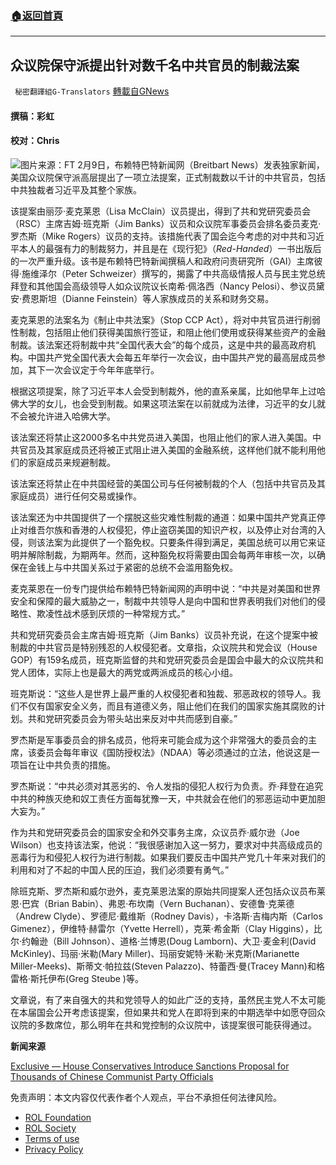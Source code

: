 ###  [:house:返回首頁](https://github.com/ourhimalayas/txt)
---


## 众议院保守派提出针对数千名中共官员的制裁法案
` 秘密翻譯組G-Translators` [轉載自GNews](https://gnews.org/zh-hans/1983139/)

#### 撰稿：彩虹   

#### 校对：Chris
![](https://assets.gnews.org/wp-content/uploads/2022/02/图片1-12.jpg)图片来源：FT
2月9日，布赖特巴特新闻网（Breitbart News）发表独家新闻，美国众议院保守派高层提出了一项立法提案，正式制裁数以千计的中共官员，包括中共独裁者习近平及其整个家族。

该提案由丽莎·麦克莱恩（Lisa McClain）议员提出，得到了共和党研究委员会（RSC）主席吉姆·班克斯（Jim Banks）议员和众议院军事委员会排名委员麦克·罗杰斯（Mike Rogers）议员的支持。该措施代表了国会迄今考虑的对中共和习近平本人的最强有力的制裁努力，并且是在《现行犯》（*Red-Handed*）一书出版后的一次严重升级。该书是布赖特巴特新闻撰稿人和政府问责研究所（GAI）主席彼得·施维泽尔（Peter Schweizer）撰写的，揭露了中共高级情报人员与民主党总统拜登和其他国会高级领导人如众议院议长南希·佩洛西（Nancy Pelosi）、参议员黛安·费恩斯坦（Dianne Feinstein）等人家族成员的关系和财务交易。

麦克莱恩的法案名为《制止中共法案》（Stop CCP Act），将对中共官员进行削弱性制裁，包括阻止他们获得美国旅行签证，和阻止他们使用或获得某些资产的金融制裁。该法案还将制裁中共“全国代表大会”的每个成员，这是中共的最高政府机构。中国共产党全国代表大会每五年举行一次会议，由中国共产党的最高层成员参加，其下一次会议定于今年年底举行。

根据这项提案，除了习近平本人会受到制裁外，他的直系亲属，比如他早年上过哈佛大学的女儿，也会受到制裁。如果这项法案在以前就成为法律，习近平的女儿就不会被允许进入哈佛大学。

该法案还将禁止这2000多名中共党员进入美国，也阻止他们的家人进入美国。中共官员及其家庭成员还将被正式阻止进入美国的金融系统，这样他们就不能利用他们的家庭成员来规避制裁。

该法案还将禁止在中共国经营的美国公司与任何被制裁的个人（包括中共官员及其家庭成员）进行任何交易或操作。

该法案还为中共国提供了一个摆脱这些灾难性制裁的通道：如果中国共产党真正停止对维吾尔族和香港的人权侵犯，停止盗窃美国的知识产权，以及停止对台湾的入侵，则该法案为此提供了一个豁免权。只要条件得到满足，美国总统可以用它来证明并解除制裁，为期两年。然而，这种豁免权将需要由国会每两年审核一次，以确保在金钱上与中共国关系过于紧密的总统不会滥用豁免权。

麦克莱恩在一份专门提供给布赖特巴特新闻网的声明中说：“中共是对美国和世界安全和保障的最大威胁之一，制裁中共领导人是向中国和世界表明我们对他们的侵略性、欺凌性战术感到厌烦的一种常规方式。”

共和党研究委员会主席吉姆·班克斯（Jim Banks）议员补充说，在这个提案中被制裁的中共官员是特别残忍的人权侵犯者。文章指，众议院共和党会议（House GOP）有159名成员，班克斯监督的共和党研究委员会是国会中最大的众议院共和党人团体，实际上也是最大的两党或两派成员的核心小组。

班克斯说：“这些人是世界上最严重的人权侵犯者和独裁、邪恶政权的领导人。我们不仅有国家安全义务，而且有道德义务，阻止他们在我们的国家实施其腐败的计划。共和党研究委员会为带头站出来反对中共而感到自豪。”

罗杰斯是军事委员会的排名成员，他将来可能会成为这个非常强大的委员会的主席，该委员会每年审议《国防授权法》（NDAA）等必须通过的立法，他说这是一项旨在让中共负责的措施。

罗杰斯说：“中共必须对其恶劣的、令人发指的侵犯人权行为负责。乔·拜登在追究中共的种族灭绝和奴工责任方面每犹豫一天，中共就会在他们的邪恶运动中更加胆大妄为。”

作为共和党研究委员会的国家安全和外交事务主席，众议员乔·威尔逊（Joe Wilson）也支持该法案，他说：“我很感谢加入这一努力，要求对中共高级成员的恶毒行为和侵犯人权行为进行制裁。如果我们要反击中国共产党几十年来对我们的利用和对了不起的中国人民的压迫，我们必须要有勇气。”

除班克斯、罗杰斯和威尔逊外，麦克莱恩法案的原始共同提案人还包括众议员布莱恩·巴宾（Brian Babin）、弗恩·布坎南（Vern Buchanan）、安德鲁·克莱德（Andrew Clyde）、罗德尼·戴维斯（Rodney Davis），卡洛斯·吉梅内斯（Carlos Gimenez），伊维特·赫雷尔（Yvette Herrell），克莱·希金斯（Clay Higgins），比尔·约翰逊（Bill Johnson）、道格·兰博恩(Doug Lamborn)、大卫·麦金利(David McKinley)、玛丽·米勒(Mary Miller)、玛丽安妮特·米勒·米克斯(Marianette Miller-Meeks)、斯蒂文·帕拉兹(Steven Palazzo)、特蕾西·曼(Tracey Mann)和格雷格·斯托伊布(Greg Steube )等。

文章说，有了来自强大的共和党领导人的如此广泛的支持，虽然民主党人不太可能在本届国会公开考虑该提案，但如果共和党人在即将到来的中期选举中如愿夺回众议院的多数席位，那么明年在共和党控制的众议院中，该提案很可能获得通过。

**新闻来源**

[Exclusive — House Conservatives Introduce Sanctions Proposal for Thousands of Chinese Communist Party Officials](https://www.breitbart.com/politics/2022/02/09/exclusive-house-conservatives-introduce-sanctions-proposal-for-thousands-chinese-communist-party-officials/)

 

免责声明：本文内容仅代表作者个人观点，平台不承担任何法律风险。

- [ROL Foundation](https://rolfoundation.org/)
- [ROL Society](https://rolsociety.org/)
- [Terms of use](https://gnews.org/terms-of-use-3/)
- [Privacy Policy](https://gnews.org/privacy-policy/)
